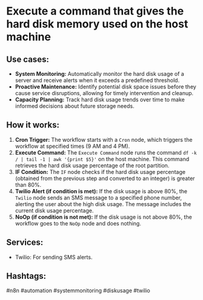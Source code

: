 # Execute a command that gives the hard disk memory used on the host machine

## Use cases:

- **System Monitoring:** Automatically monitor the hard disk usage of a server and receive alerts when it exceeds a predefined threshold.
- **Proactive Maintenance:** Identify potential disk space issues before they cause service disruptions, allowing for timely intervention and cleanup.
- **Capacity Planning:** Track hard disk usage trends over time to make informed decisions about future storage needs.

## How it works:

1.  **Cron Trigger:** The workflow starts with a `Cron` node, which triggers the workflow at specified times (9 AM and 4 PM).
2.  **Execute Command:** The `Execute Command` node runs the command `df -k / | tail -1 | awk '{print $5}'` on the host machine. This command retrieves the hard disk usage percentage of the root partition.
3.  **IF Condition:** The `IF` node checks if the hard disk usage percentage (obtained from the previous step and converted to an integer) is greater than 80%.
4.  **Twilio Alert (if condition is met):** If the disk usage is above 80%, the `Twilio` node sends an SMS message to a specified phone number, alerting the user about the high disk usage. The message includes the current disk usage percentage.
5.  **NoOp (if condition is not met):** If the disk usage is not above 80%, the workflow goes to the `NoOp` node and does nothing.

## Services:

*   Twilio: For sending SMS alerts.

## Hashtags:

#n8n #automation #systemmonitoring #diskusage #twilio
